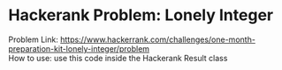 # Hackerank Problem: Lonely Integer
Problem Link: https://www.hackerrank.com/challenges/one-month-preparation-kit-lonely-integer/problem<br/>
How to use: use this code inside the Hackerank Result class
